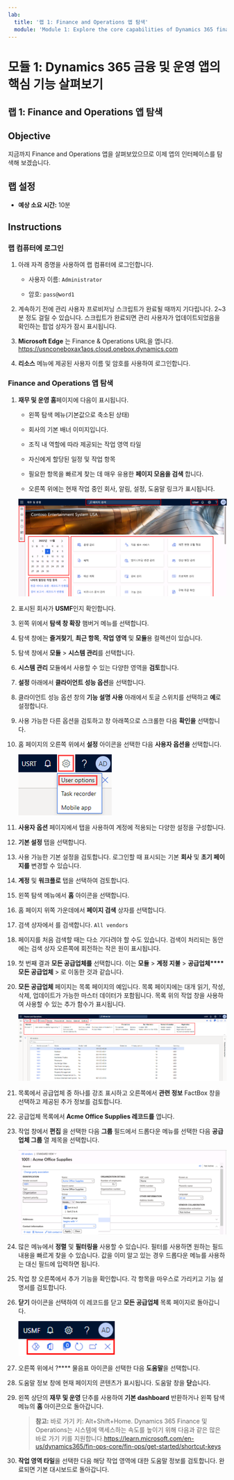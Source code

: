 ```yaml
---
lab:
  title: '랩 1: Finance and Operations 앱 탐색'
  module: 'Module 1: Explore the core capabilities of Dynamics 365 finance and operations apps'
---
```


# 모듈 1: Dynamics 365 금융 및 운영 앱의 핵심 기능 살펴보기

## 랩 1: Finance and Operations 앱 탐색

## Objective

지금까지 Finance and Operations 앱을 살펴보았으므로 이제 앱의 인터페이스를 탐색해 보겠습니다.

## 랩 설정

- **예상 소요 시간:** 10분

## Instructions

### 랩 컴퓨터에 로그인

1.  아래 자격 증명을 사용하여 랩 컴퓨터에 로그인합니다.

    - 사용자 이름: `Administrator`

    - 암호: `pass@word1`

1.  계속하기 전에 관리 사용자 프로비저닝 스크립트가 완료될 때까지 기다립니다. 2~3분 정도 걸릴 수 있습니다. 스크립트가 완료되면 관리 사용자가 업데이트되었음을 확인하는 팝업 상자가 잠시 표시됩니다. 

1.  **Microsoft Edge** 는 Finance & Operations URL을 엽니다. <https://usnconeboxax1aos.cloud.onebox.dynamics.com>

1.  **리소스** 메뉴에 제공된 사용자 이름 및 암호를 사용하여 로그인합니다. 


### Finance and Operations 앱 탐색

1.  **재무 및 운영 홈**페이지에 다음이 표시됩니다. 

    -  왼쪽 탐색 메뉴(기본값으로 축소된 상태) 

    - 회사의 기본 배너 이미지입니다. 

    - 조직 내 역할에 따라 제공되는 작업 영역 타일 

    - 자신에게 할당된 일정 및 작업 항목 

    - 필요한 항목을 빠르게 찾는 데 매우 유용한 **페이지 모음을 검색** 합니다. 

    - 오른쪽 위에는 현재 작업 중인 회사, 알림, 설정, 도움말 링크가 표시됩니다. 

    ![여러 영역이 강조 표시된 Finance and Operations 홈 페이지](./media/m1-common-home-page.png)

1.  표시된 회사가 **USMF**인지 확인합니다. 

1.  왼쪽 위에서 **탐색 창 확장** 햄버거 메뉴를 선택합니다. 

1.  탐색 창에는 **즐겨찾기**, **최근 항목**, **작업 영역** 및 **모듈**용 컬렉션이 있습니다. 

1.  탐색 창에서 **모듈** > **시스템 관리**를 선택합니다. 

1.  **시스템 관리** 모듈에서 사용할 수 있는 다양한 영역을 **검토**합니다. 

1.  **설정** 아래에서 **클라이언트 성능 옵션**을 선택합니다. 

1.  클라이언트 성능 옵션 창의 **기능 설명 사용** 아래에서 토글 스위치를 선택하고 **예**로 설정합니다. 

1.  사용 가능한 다른 옵션을 검토하고 창 아래쪽으로 스크롤한 다음 **확인을** 선택합니다. 

1.  홈 페이지의 오른쪽 위에서 **설정** 아이콘을 선택한 다음 **사용자 옵션을** 선택합니다. 

    ![설정 아이콘과 사용자 옵션 드롭다운 목록이 표시된 스크린샷](./media/m1-common-settings-user-settings.png)

1.  **사용자 옵션** 페이지에서 탭을 사용하여 계정에 적용되는 다양한 설정을 구성합니다. 

1.  **기본 설정** 탭을 선택합니다. 

1.  사용 가능한 기본 설정을 검토합니다. 로그인할 때 표시되는 기본 **회사** 및 **초기 페이지를** 변경할 수 있습니다. 

1.  **계정** 및 **워크플로** 탭을 선택하여 검토합니다. 

1.  왼쪽 탐색 메뉴에서 **홈** 아이콘을 선택합니다. 

1.  홈 페이지 위쪽 가운데에서 **페이지 검색** 상자를 선택합니다. 

1.  검색 상자에서 를 검색합니다. `All vendors` 

1.  페이지를 처음 검색할 때는 다소 기다려야 할 수도 있습니다. 검색이 처리되는 동안에는 검색 상자 오른쪽에 회전하는 작은 원이 표시됩니다. 

1.  첫 번째 결과 **모든 공급업체를** 선택합니다. 이는 **모듈** > **계정 지불** > **공급업체****모든 공급업체** > 로 이동한 것과 같습니다. 

1.  **모든 공급업체** 페이지는 목록 페이지의 예입니다. 목록 페이지에는 대개 읽기, 작성, 삭제, 업데이트가 가능한 마스터 데이터가 포함됩니다. 목록 위의 작업 창을 사용하여 사용할 수 있는 추가 함수가 표시됩니다. 

    ![메뉴 기능이 강조 표시된 모든 공급업체 목록](./media/m1-common-all-vendor-list-page.png)

1.  목록에서 공급업체 중 하나를 강조 표시하고 오른쪽에서 **관련 정보** FactBox 창을 선택하고 제공된 추가 정보를 검토합니다. 

1.  공급업체 목록에서 **Acme Office Supplies 레코드를** 엽니다. 

1.  작업 창에서 **편집** 을 선택한 다음 **그룹** 필드에서 드롭다운 메뉴를 선택한 다음 **공급업체 그룹** 열 제목을 선택합니다. 

    ![Acme Office Supplies의 공급업체 그룹 열 제목 스크린샷](./media/m1-common-vendor-group-menu-24493345.png)

1.  많은 메뉴에서 **정렬** 및 **필터링을** 사용할 수 있습니다. 필터를 사용하면 원하는 필드 내용을 빠르게 찾을 수 있습니다. 값을 이미 알고 있는 경우 드롭다운 메뉴를 사용하는 대신 필드에 입력하면 됩니다. 

1.  작업 창 오른쪽에서 추가 기능을 확인합니다. 각 항목을 마우스로 가리키고 기능 설명서를 검토합니다. 

1.  **닫기** 아이콘을 선택하여 이 레코드를 닫고 **모든 공급업체** 목록 페이지로 돌아갑니다. 

    ![Power Apps, Office 앱, 첨부 파일, 페이지 새로 고침, 새 창에서 열기, 닫기 단추에 연결되는 추가 기능이 표시된 목록 페이지 오른쪽 위 메뉴](./media/m1-common-list-page-additional-features-menu.png)

1.  오른쪽 위에서 ?**** 물음표 아이콘을 선택한 다음 **도움말**을 선택합니다. 

1.  도움말 정보 창에 현재 페이지의 콘텐츠가 표시됩니다. 도움말 창을 **닫**습니다. 

1.  왼쪽 상단의 **재무 및 운영** 단추를 사용하여 **기본 dashboard** 반환하거나 왼쪽 탐색 메뉴의 **홈** 아이콘으로 돌아갑니다. 

    > **참고:** 바로 가기 키: Alt+Shift+Home. Dynamics 365 Finance 및 Operations는 시스템에 액세스하는 속도를 높이기 위해 다음과 같은 많은 바로 가기 키를 지원합니다.https://learn.microsoft.com/en-us/dynamics365/fin-ops-core/fin-ops/get-started/shortcut-keys

1.  **작업 영역 타일**을 선택한 다음 해당 작업 영역에 대한 도움말 정보를 검토합니다. 완료되면 기본 대시보드로 돌아갑니다. 

